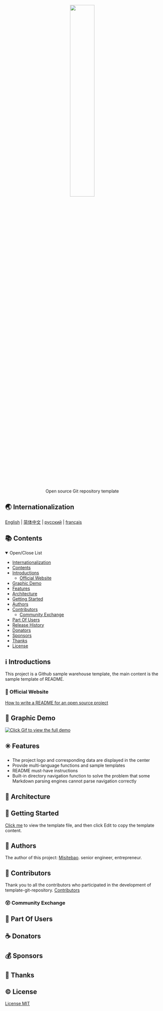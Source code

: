 <p align="center">
  <img src="https://cdn.jsdelivr.net/gh/misitebao/CDN@master/gravatar_tigateam.png" width="40%" /><br/>
</p>
<p align="center">
Open source Git repository template
</p>

<span id="nav-1"></span>

## 🌏 Internationalization

[English](README.md) | [简体中文](README.zh-Hans.md) | [русский](README.ru.md) | [français](README.fr.md)

<span id="nav-2"></span>

## 📚 Contents

<details open="open">
  <summary>Open/Close List</summary>

- [Internationalization](#nav-1)
- [Contents](#nav-2)
- [Introductions](#nav-3)
  - [Official Website](#nav-3-1)
- [Graphic Demo](#nav-4)
- [Features](#nav-5)
- [Architecture](#nav-6)
- [Getting Started](#nav-7)
- [Authors](#nav-8)
- [Contributors](#nav-9)
  - [Community Exchange](#nav-9-1)
- [Part Of Users](#nav-10)
- [Release History](CHANGE.md)
- [Donators](#nav-11)
- [Sponsors](#nav-12)
- [Thanks](#nav-13)
- [License](#nav-14)

</details>

<span id="nav-3"></span>

## ℹ️ Introductions

This project is a Github sample warehouse template, the main content is the sample template of README.

<span id="nav-3-1"></span>

### 🔔 Official Website

[How to write a README for an open source project](https://blog.misitebao.com/posts/%E7%BC%96%E7%A8%8B%E6%8A%80%E6%9C%AF/%E5%A6%82%E4%BD%95%E5%86%99%E5%A5%BD%E5%BC%80%E6%BA%90%E9%A1%B9%E7%9B%AE%E7%9A%84readme-%E8%87%AA%E7%94%A8git%E4%BB%93%E5%BA%93%E6%A8%A1%E6%9D%BF%E5%88%86%E4%BA%AB/)

<span id="nav-4"></span>

## 🌅 Graphic Demo

[![Click Gif to view the full demo](https://cdn.jsdelivr.net/gh/misitebao/CDN@main/md/template-git-repository-mini.gif)](https://www.youtube.com/embed/bOE3eJ-1eas)

<span id="nav-5"></span>

## ✳️ Features

- The project logo and corresponding data are displayed in the center
- Provide multi-language functions and sample templates
- README must-have instructions
- Built-in directory navigation function to solve the problem that some Markdown parsing engines cannot parse navigation correctly

<span id="nav-6"></span>

## 🍊 Architecture

<span id="nav-7"></span>

## 💎 Getting Started

[Click me](README.tmpl.md) to view the template file, and then click Edit to copy the template content.

<span id="nav-8"></span>

## 🙆 Authors

The author of this project: [Misitebao](https://github.com/misitebao). senior engineer, entrepreneur.

<span id="nav-9"></span>

## 🌟 Contributors

Thank you to all the contributors who participated in the development of template-git-repository. [Contributors](https://github.com/misitebao/template-git-repository/graphs/contributors)

<span id="nav-9-1"></span>

### 😵 Community Exchange

<span id="nav-10"></span>

## 👼 Part Of Users

<span id="nav-11"></span>

## ☕ Donators

<span id="nav-12"></span>

## 💰 Sponsors

<span id="nav-13"></span>

## 👏 Thanks

<span id="nav-14"></span>

## ©️ License

[License MIT](LICENSE)

